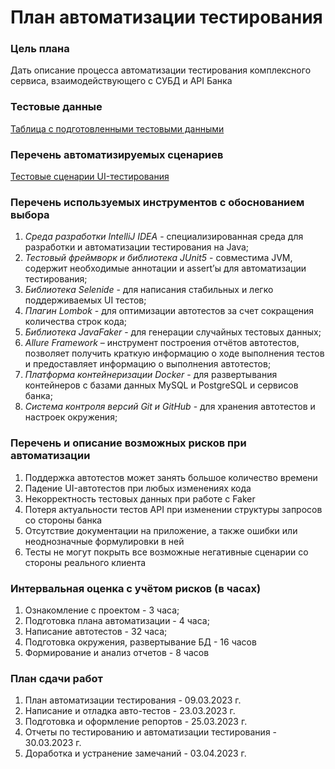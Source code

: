 # **План автоматизации тестирования**

### Цель плана
Дать описание процесса автоматизации тестирования комплексного сервиса, взаимодействующего с СУБД и API Банка
### Тестовые данные
[Таблица с подготовленными тестовыми данными](https://docs.google.com/spreadsheets/d/1pE9Ft4Kt7njVcU70UTWFc7-ujSZEmo5Jd9MjfQn5xvA/edit#gid=0)
### Перечень автоматизируемых сценариев
[Тестовые сценарии UI-тестирования](https://docs.google.com/spreadsheets/d/1pE9Ft4Kt7njVcU70UTWFc7-ujSZEmo5Jd9MjfQn5xvA/edit#gid=1895355200)
### Перечень используемых инструментов с обоснованием выбора
1. _Среда разработки IntelliJ IDEA_ - специализированная среда для разработки и автоматизации тестирования на Java;
2. _Тестовый фреймворк и библиотека JUnit5_ - совместима JVM, содержит необходимые аннотации и assert’ы для автоматизации тестирования;
3. _Библиотека Selenide_ - для написания стабильных и легко поддерживаемых UI тестов;
4. _Плагин Lombok_ - для оптимизации автотестов за счет сокращения количества строк кода;
6. _Библиотека JavaFaker_ - для генерации случайных тестовых данных;
7. _Allure Framework_ – инструмент построения отчётов автотестов, позволяет получить краткую информацию о ходе выполнения тестов и предоставляет информацию о выполнения автотестов;
8. _Платформа контейнеризации Docker_ - для развертывания контейнеров с базами данных MySQL и PostgreSQL и сервисов банка;
9. _Система контроля версий Git и GitHub_ - для хранения автотестов и настроек окружения;

### Перечень и описание возможных рисков при автоматизации
1. Поддержка автотестов может занять большое количество времени
2. Падение UI-автотестов при любых изменениях кода
3. Некорректность тестовых данных при работе с Faker
4. Потеря актуальности тестов API при изменении структуры запросов со стороны банка
5. Отсутствие документации на приложение, а также ошибки или неоднозначные формулировки в ней
6. Тесты не могут покрыть все возможные негативные сценарии со стороны реального клиента

### Интервальная оценка с учётом рисков (в часах)
1. Ознакомление с проектом - 3 часа;
2. Подготовка плана автоматизации - 4 часа;
3. Написание автотестов - 32 часа;
4. Подготовка окружения, развертывание БД - 16 часов
5. Формирование и анализ отчетов - 8 часов

### План сдачи работ
1. План автоматизации тестирования - 09.03.2023 г.
2. Написание и отладка авто-тестов - 23.03.2023 г.
3. Подготовка и оформление репортов - 25.03.2023 г.
4. Отчеты по тестированию и автоматизации тестирования - 30.03.2023 г.
5. Доработка и устранение замечаний - 03.04.2023 г.
